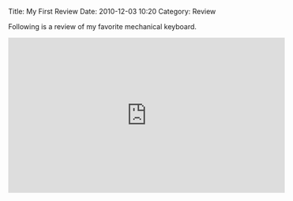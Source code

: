 Title: My First Review
Date: 2010-12-03 10:20
Category: Review

Following is a review of my favorite mechanical keyboard.

<iframe width="560" height="315" src="https://www.youtube.com/embed/fOflhzeFVIA" title="YouTube video player" frameborder="0" allow="accelerometer; autoplay; clipboard-write; encrypted-media; gyroscope; picture-in-picture" allowfullscreen></iframe>